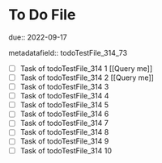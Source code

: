 # To Do File

due:: 2022-09-17

metadatafield:: todoTestFile_314_73

- [ ] Task of todoTestFile_314 1 [[Query me]]
- [ ] Task of todoTestFile_314 2 [[Query me]]
- [ ] Task of todoTestFile_314 3
- [ ] Task of todoTestFile_314 4
- [ ] Task of todoTestFile_314 5
- [ ] Task of todoTestFile_314 6
- [ ] Task of todoTestFile_314 7
- [ ] Task of todoTestFile_314 8
- [ ] Task of todoTestFile_314 9
- [ ] Task of todoTestFile_314 10